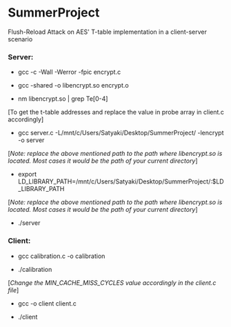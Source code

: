 # SummerProject

Flush-Reload Attack on AES' T-table implementation in a client-server scenario

### Server:

- gcc -c -Wall -Werror -fpic encrypt.c

- gcc -shared -o libencrypt.so encrypt.o

- nm libencrypt.so | grep Te[0-4]

[To get the t-table addresses and replace the value in probe array in client.c accordingly]

- gcc server.c -L/mnt/c/Users/Satyaki/Desktop/SummerProject/ -lencrypt -o server

[*Note: replace the above mentioned path to the path where libencrypt.so is located. Most cases it would be the path of your current directory*]

- export LD_LIBRARY_PATH=/mnt/c/Users/Satyaki/Desktop/SummerProject/:\$LD_LIBRARY_PATH

[*Note: replace the above mentioned path to the path where libencrypt.so is located. Most cases it would be the path of your current directory*]

- ./server

### Client:

- gcc calibration.c -o calibration

- ./calibration

[*Change the MIN_CACHE_MISS_CYCLES value accordingly in the client.c file*]

- gcc -o client client.c

- ./client

